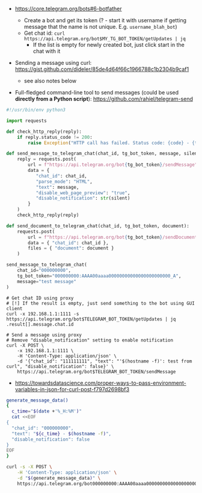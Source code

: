 * https://core.telegram.org/bots#6-botfather
    * Create a bot and get its token (? - start it with username if getting message that the name is not unique. E.g. `username_blah_bot`)
    * Get chat id: `curl https://api.telegram.org/bot$MY_TG_BOT_TOKEN/getUpdates | jq`
        * If the list is empty for newly created bot, just click start in the chat with it

* Sending a message using curl: https://gist.github.com/dideler/85de4d64f66c1966788c1b2304b9caf1
    * see also notes below
* Full-fledged command-line tool to send messages (could be used **directly from a Python script**): https://github.com/rahiel/telegram-send

```python
#!/usr/bin/env python3

import requests

def check_http_reply(reply):
    if reply.status_code != 200:
        raise Exception("HTTP call has failed. Status code: {code} - {text}".format(code=reply.status_code, text=reply.text))

def send_message_to_telegram_chat(chat_id, tg_bot_token, message, silent=False):
    reply = requests.post(
        url = f"https://api.telegram.org/bot{tg_bot_token}/sendMessage",
        data = {
           "chat_id": chat_id,
           "parse_mode": "HTML",
           "text": message,
           "disable_web_page_preview": "true",
           "disable_notification": str(silent)
        }
    )
    check_http_reply(reply)

def send_document_to_telegram_chat(chat_id, tg_bot_token, document):
    requests.post(
        url = f"https://api.telegram.org/bot{tg_bot_token}/sendDocument",
        data = { "chat_id": chat_id },
        files = { "document": document }
    )

send_message_to_telegram_chat(
    chat_id="000000000",
    tg_bot_token="000000000:AAAA00aaaa00000000000000000000000_A",
    message="test message"
)
```

```shell
# Get chat ID using proxy
# [!] If the result is empty, just send something to the bot using GUI client
curl -x 192.168.1.1:1111 -s https://api.telegram.org/bot$TELEGRAM_BOT_TOKEN/getUpdates | jq .result[].message.chat.id

# Send a message using proxy
# Remove "disable_notification" setting to enable notification
curl -X POST \
    -x 192.168.1.1:1111 \
    -H 'Content-Type: application/json' \
    -d '{"chat_id": "111111111", "text": "'$(hostname -f)': test from curl", "disable_notification": false}' \
    https://api.telegram.org/bot$TELEGRAM_BOT_TOKEN/sendMessage
```

* https://towardsdatascience.com/proper-ways-to-pass-environment-variables-in-json-for-curl-post-f797d2698bf3
```bash
generate_message_data()
{
  c_time="$(date +'%_H:%M')"
  cat <<EOF
{
  "chat_id": "000000000",
  "text": "${c_time} - $(hostname -f)",
  "disable_notification": false 
}
EOF
}

curl -s -X POST \
    -H 'Content-Type: application/json' \
    -d "$(generate_message_data)" \
    https://api.telegram.org/bot000000000:AAAA00aaaa00000000000000000000000_A/sendMessage 1>/dev/null
```
